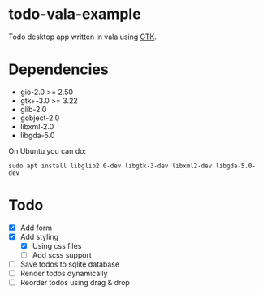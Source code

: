 # todo-vala-example
Todo desktop app written in vala using [GTK](https://en.wikipedia.org/wiki/GTK).

# Dependencies
- gio-2.0 >= 2.50
- gtk+-3.0 >= 3.22
- glib-2.0
- gobject-2.0
- libxml-2.0
- libgda-5.0

On Ubuntu you can do:
```
sudo apt install libglib2.0-dev libgtk-3-dev libxml2-dev libgda-5.0-dev
```

# Todo
- [x] Add form
- [x] Add styling
  - [x] Using css files
  - [ ] Add scss support
- [ ] Save todos to sqlite database
- [ ] Render todos dynamically
- [ ] Reorder todos using drag & drop
